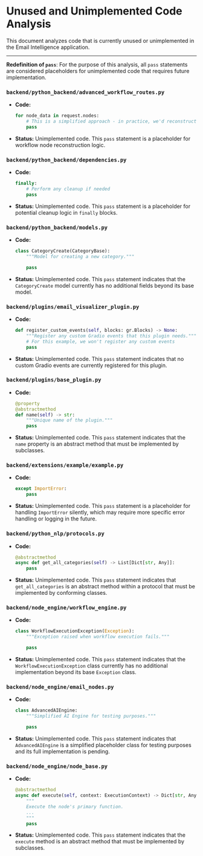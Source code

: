 # Unused and Unimplemented Code Analysis

This document analyzes code that is currently unused or unimplemented in the Email Intelligence application.

---

**Redefinition of `pass`**: For the purpose of this analysis, all `pass` statements are considered placeholders for unimplemented code that requires future implementation.

### `backend/python_backend/advanced_workflow_routes.py`

- **Code:** 
  ```python
  for node_data in request.nodes:
      # This is a simplified approach - in practice, we'd reconstruct the actual nodes
      pass
  ```
- **Status:** Unimplemented code. This `pass` statement is a placeholder for workflow node reconstruction logic.

### `backend/python_backend/dependencies.py`

- **Code:**
  ```python
  finally:
      # Perform any cleanup if needed
      pass
  ```
- **Status:** Unimplemented code. This `pass` statement is a placeholder for potential cleanup logic in `finally` blocks.

### `backend/python_backend/models.py`

- **Code:**
  ```python
  class CategoryCreate(CategoryBase):
      """Model for creating a new category."""

      pass
  ```
- **Status:** Unimplemented code. This `pass` statement indicates that the `CategoryCreate` model currently has no additional fields beyond its base model.

### `backend/plugins/email_visualizer_plugin.py`

- **Code:**
  ```python
  def register_custom_events(self, blocks: gr.Blocks) -> None:
      """Register any custom Gradio events that this plugin needs."""
      # For this example, we won't register any custom events
      pass
  ```
- **Status:** Unimplemented code. This `pass` statement indicates that no custom Gradio events are currently registered for this plugin.

### `backend/plugins/base_plugin.py`

- **Code:**
  ```python
  @property
  @abstractmethod
  def name(self) -> str:
      """Unique name of the plugin."""
      pass
  ```
- **Status:** Unimplemented code. This `pass` statement indicates that the `name` property is an abstract method that must be implemented by subclasses.

### `backend/extensions/example/example.py`

- **Code:**
  ```python
  except ImportError:
      pass
  ```
- **Status:** Unimplemented code. This `pass` statement is a placeholder for handling `ImportError` silently, which may require more specific error handling or logging in the future.

### `backend/python_nlp/protocols.py`

- **Code:**
  ```python
  @abstractmethod
  async def get_all_categories(self) -> List[Dict[str, Any]]:
      pass
  ```
- **Status:** Unimplemented code. This `pass` statement indicates that `get_all_categories` is an abstract method within a protocol that must be implemented by conforming classes.

### `backend/node_engine/workflow_engine.py`

- **Code:**
  ```python
  class WorkflowExecutionException(Exception):
      """Exception raised when workflow execution fails."""

      pass
  ```
- **Status:** Unimplemented code. This `pass` statement indicates that the `WorkflowExecutionException` class currently has no additional implementation beyond its base `Exception` class.

### `backend/node_engine/email_nodes.py`

- **Code:**
  ```python
  class AdvancedAIEngine:
      """Simplified AI Engine for testing purposes."""

      pass
  ```
- **Status:** Unimplemented code. This `pass` statement indicates that `AdvancedAIEngine` is a simplified placeholder class for testing purposes and its full implementation is pending.

### `backend/node_engine/node_base.py`

- **Code:**
  ```python
  @abstractmethod
  async def execute(self, context: ExecutionContext) -> Dict[str, Any]:
      """
      Execute the node's primary function.
      ...
      """
      pass
  ```
- **Status:** Unimplemented code. This `pass` statement indicates that the `execute` method is an abstract method that must be implemented by subclasses.